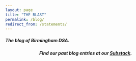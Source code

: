 ```yaml
---
layout: page
title: "THE BLAST"
permalink: /blog/
redirect_from: /statements/
---
```

<h5>The blog of Birmingham DSA.</h5>
<div id="substack-feed-embed"></div>

<script>
  window.SubstackFeedWidget = {
    substackUrl: ".substack.com",
    posts: 12,
    hidden: ["author"]
  };
</script>
<script src="https://substackapi.com/embeds/feed.js" async></script>


<div style="text-align:center"><h5>Find our past blog entries at our <a href="https://bhamdsa.substack.com">Substack</a>.</h5></div>